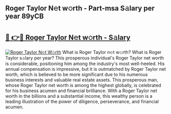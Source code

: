 ## Roger Taylor N𝚎t w𝚘rth - Part-msa S𝚊lary per year 89yCB

# <h2><a href="http://gc1d39.nevu.top/?p=Roger+Taylor">🔗 👉🔴 Roger Taylor N𝚎t w𝚘rth - S𝚊lary</a></h2>

[![Roger Taylor N𝚎t W𝚘rth](https://i.imgur.com/Oavwk0R.jpeg)](http://gc1d39.nevu.top/?p=Roger+Taylor)
What is Roger Taylor n𝚎t w𝚘rth? What is Roger Taylor s𝚊lary per year?
This prosperous individual's Roger Taylor net worth is considerable, positioning him among the industry's most well-heeled. His annual compensation is impressive, but it is outmatched by Roger Taylor net worth, which is believed to be more significant due to his numerous business interests and valuable real estate assets. This prosperous man, whose Roger Taylor net worth is among the highest globally, is celebrated for his business acumen and financial brilliance. With a Roger Taylor net worth in the billions and a substantial income, this wealthy person is a leading illustration of the power of diligence, perseverance, and financial acumen.
